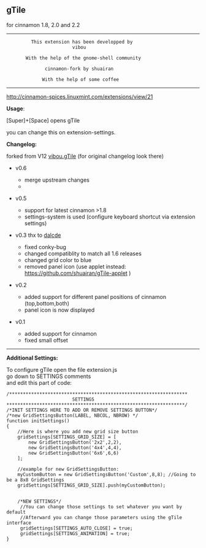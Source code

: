 gTile
-----
for cinnamon 1.8, 2.0 and 2.2

---------------------------------------------------------------
             This extension has been developped by
                            vibou
                                
           With the help of the gnome-shell community
                           
                  cinnamon-fork by shuairan

                 With the help of some coffee
---------------------------------------------------------------
http://cinnamon-spices.linuxmint.com/extensions/view/21

**Usage**:

  [Super]+[Space] opens gTile
  
  you can change this on extension-settings.



**Changelog:**

forked from V12 [vibou.gTile](https://github.com/vibou/vibou.gTile) (for original changelog look there)

* v0.6
    + merge upstream changes
    +

* v0.5 
    + support for latest cinnamon >1.8
    + settings-system is used (configure keyboard shortcut via extension settings)

* v0.3 thx to [dalcde](https://github.com/dalcde)
    + fixed conky-bug
    + changed compatiblity to match all 1.6 releases
    + changed grid color to blue
    + removed panel icon (use applet instead: https://github.com/shuairan/gTile-applet )

* v0.2
    + added support for different panel positions of cinnamon (top,bottom,both)
    + panel icon is now displayed

* v0.1
    + added support for cinnamon
    + fixed small offset

-----

**Additional Settings:**

To configure gTile open the file extension.js  
go down to SETTINGS comments  
and edit this part of code:
    

    /*****************************************************************
                            SETTINGS
    *****************************************************************/
    /*INIT SETTINGS HERE TO ADD OR REMOVE SETTINGS BUTTON*/
    /*new GridSettingsButton(LABEL, NBCOL, NBROW) */
    function initSettings()
    {
        //Here is where you add new grid size button
        gridSettings[SETTINGS_GRID_SIZE] = [
            new GridSettingsButton('2x2',2,2),
            new GridSettingsButton('4x4',4,4),
            new GridSettingsButton('6x6',6,6)
        ];
        
        //example for new GridSettingsButton:
        myCustomButton = new GridSettingsButton('Custom',8,8); //Going to be a 8x8 GridSettings 
        gridSettings[SETTINGS_GRID_SIZE].push(myCustomButton);
        
        
        /*NEW SETTINGS*/    
         //You can change those settings to set whatever you want by default
         //Afterward you can change those parameters using the gTile interface
         gridSettings[SETTINGS_AUTO_CLOSE] = true;
         gridSettings[SETTINGS_ANIMATION] = true;
    }
